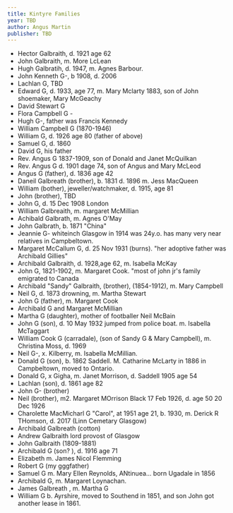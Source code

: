 ```yaml
---
title: Kintyre Families
year: TBD
author: Angus Martin
publisher: TBD
---
```


* Hector Galbraith, d. 1921 age 62
* John Galbraith, m. More LcLean
* Hugh Galbratih, d. 1947, m. Agnes Barbour.
* John Kenneth G-, b 1908, d. 2006
* Lachlan G,   TBD
* Edward G, d. 1933, age 77, m. Mary Mclarty 1883, son of John shoemaker, Mary McGeachy
* David Stewart G
* Flora Campbell G - 
* Hugh G-, father was Francis Kennedy
* William Campbell G (1870-1946)
* William G, d. 1926 age 80 (father of above)
* Samuel G, d. 1860
* David G, his father
* Rev. Angus G 1837-1909, son of Donald and Janet McQuilkan
* Rev. Angus G d. 1901 dage 74, son of Angus and Mary McLeod
* Angus G (father), d. 1836 age 42
* Daneil Galbreath (brother), b. 1831 d. 1896 m. Jess MacQueen
* William (bother), jeweller/watchmaker, d. 1915, age 81
* John (brother), TBD
* John G, d. 15 Dec 1908 London
* William Galbreaith, m. margaret McMillian
* Achibald Galbrath, m. Agnes O'May
* John Galbrath, b. 1871 "China"
* Jeannie G- whiteinch Glasgow in 1914 was 24y.o.   has many very near relatives in Campbeltown.
* Margaret McCallum G, d. 25 Nov 1931 (burns).  "her adoptive father was Archibald Gillies"
* Archibald Galbraith, d. 1928,age 62, m. Isabella McKay
* John G, 1821-1902, m. Margaret Cook.  "most of john jr's family emigrated to Canada
* Archibald "Sandy" Galbraith, (brother), (1854-1912), m. Mary Campbell
* Neil G, d. 1873 drowning, m. Martha Stewart
* John G (father), m. Margaret Cook
* Archibald G and Margaret McMillian
* Martha G (daughter), mother of footballer Neil McBain
* John G (son), d. 10 May 1932 jumped from police boat.  m. Isabella McTaggart
* William Cook G (carradale), (son of Sandy G & Mary Campbell), m. Christina Moss, d. 1969 
* Neil G-, x. Kilberry, m. Isabella McMillian.
* Donald G (son), b. 1862 Saddell.  M. Catharine McLarty in 1886 in Campbeltown, moved to Ontario.
* Donald G, x Gigha, m. Janet Morrison, d. Saddell 1905 age 54
* Lachlan (son), d. 1861 age 82
* John G- (brother)
* Neil (brother), m2. Margaret MOrrison Black 17 Feb 1926, d. age 50 20 Dec 1926
* Charolette MacMicharl G  "Carol", at 1951 age 21, b. 1930, m. Derick R THomson, d. 2017 (Linn Cemetary Glasgow)
* Archibald Galbreath (cotton)
* Andrew Galbraith lord provost of Glasgow
* John Galbraith (1809-1881)
* Archibald G (son? ), d. 1916 age 71
* Elizabeth m. James Nicol Flemming
* Robert G (my gggfather)
* Samuel G m. Mary Ellen Reynolds, ANtinuea... born Ugadale in 1856
* Archibald G, m. Margaret Loynachan.
* James Galbreath , m. Martha G
* William G b. Ayrshire, moved to Southend in 1851, and son John got another lease in 1861.
